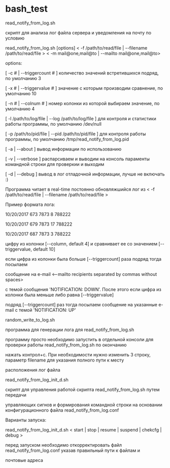 # bash_test

read_notify_from_log.sh

скрипт для анализа лог файла сервера и уведомления на почту по условию

read_notify_from_log.sh [options] < -f /path/to/read/file | --filename /path/to/read/file > < -m mail@one,mail@to | --mailto mail@one,mail@to>

options:

  [ -c # | --triggercount # ] количество значений встретившихся подряд, по умолчанию 3

  [ -x # | --triggervalue # ] значение с которым производим сравнение, по умолчанию 10

  [ -n # | --colnum # ] номер колонки из которой выбираем значение, по умолчанию 4

  [ -l /path/to/log/file | --log /path/to/log/file ] для контроля и статистики работы программы, по умолчанию /dev/null

  [ -p /path/to/pid/file | --pid /path/to/pid/file ] для контроля работы программы, по умолчанию /tmp/read_notify_from_log.pid

  [ -a | --about ] вывод информации по использованию

  [ -v | --verbose ] распарсиваем и выводим на консоль параменты командной строки для проверкии и выходим

  [ -d | --debug ] вывод в лог отладочной информации, лучше не включать :)

Программа читает в real-time постоянно обновляжшийся лог из < -f /path/to/read/file | --filename /path/to/read/file >

Пример формата лога:

  10/20/2017   673   7873   8     788222

  10/20/2017   679   7873   17    788222

  10/20/2017   687   7873   3     788222

цифру из колонки [--column, default 4] и сравнивает ее со значением [--triggervalue, default 10]

если цифра из колонки была больше [--triggercount] раза подряд тогда посылаем

сообщение на e-mail <--mailto recipients separated by commas without spaces>

с темой сообщения 'NOTIFICATION: DOWN'. После этого если цифра из колонки была меньше либо равна [--triggervalue]

подряд [--triggercount] раз тогда посылаем сообщение на указанные e-mail с темой 'NOTIFICATION: UP'


random_write_to_log.sh

программа для генерации лога для read_notify_from_log.sh

программу просто необходимо запустить в отдельной консоли для проверки работы read_notify_from_log.sh по окончанию

нажать контрол+с. При необходимости нужно изменить 3 строку, параметр filename для указания полного пути к месту 

расположения лог файла


read_notify_from_log_init_d.sh 

скрипт для управления работой скрипта read_notify_from_log.sh путем передачи

управляющих сигнов и формирования командной строки на основании конфигурационного файла read_notify_from_log.conf

Варианты запуска:

read_notify_from_log_init_d.sh < start | stop | resume | suspend | chekcfg | debug >

перед запуском необходимо откорректировать файл read_notify_from_log.conf указав правильный пути к файлам и 

почтовые адреса 
